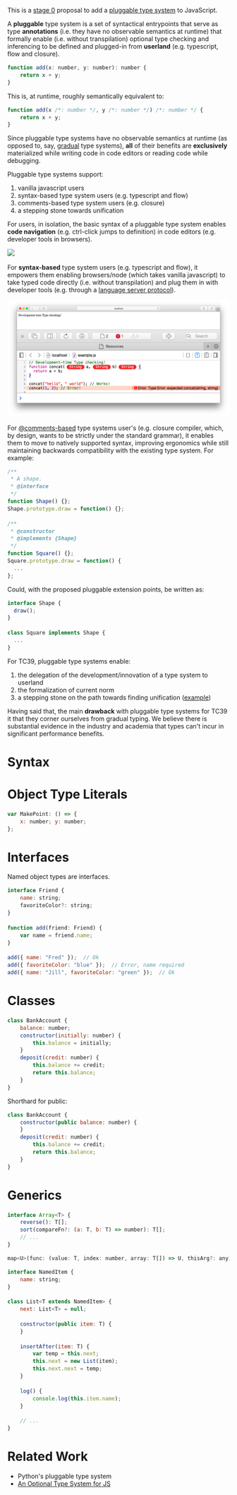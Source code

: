 This is a [stage 0](https://tc39.github.io/process-document/) proposal to add a [pluggable type system](http://bracha.org/pluggableTypesPosition.pdf) to JavaScript.

A **pluggable** type system is a set of syntactical entrypoints that serve as type **annotations** (i.e. they have no observable semantics at runtime) that formally enable (i.e. without transpilation) optional type checking and inferencing to be defined and plugged-in from **userland** (e.g. typescript, flow and closure).

```javascript
function add(x: number, y: number): number {
    return x + y;
}
```

This is, at runtime, roughly semantically equivalent to:

```javascript
function add(x /*: number */, y /*: number */) /*: number */ {
    return x + y;
}
```

Since pluggable type systems have no observable semantics at runtime (as opposed to, say, [gradual](http://code.sgo.to/proposal-optional-types/FAQ.html#sound-gradual-typing) type systems), **all** of their benefits are **exclusively** materialized while writing code in code editors or reading code while debugging.

Pluggable type systems support:

1. vanilla javascript users
1. syntax-based type system users (e.g. typescript and flow)
1. comments-based type system users (e.g. closure)
1. a stepping stone towards unification

For users, in isolation, the basic syntax of a pluggable type system enables **code navigation** (e.g. ctrl-click jumps to definition) in code editors (e.g. developer tools in browsers).

![](https://code.visualstudio.com/assets/docs/editor/editingevolved/ctrlhover.png)

For **syntax-based** type system users (e.g. typescript and flow), it empowers them enabling browsers/node (which takes vanilla javascript) to take typed code directly (i.e. without transpilation) and plug them in with developer tools (e.g. through a [language server protocol](https://github.com/Microsoft/language-server-protocol)).

![type checking](browser.png)

For [@comments-based](http://usejsdoc.org/) type systems user's (e.g. closure compiler, which, by design, wants to be strictly under the standard grammar), it enables them to move to natively supported syntax, improving ergonomics while still maintaining backwards compatibility with the existing type system. For example:

```javascript
/**
 * A shape.
 * @interface
 */
function Shape() {};
Shape.prototype.draw = function() {};

/**
 * @constructor
 * @implements {Shape}
 */
function Square() {};
Square.prototype.draw = function() {
  ...
};
```

Could, with the proposed pluggable extension points, be written as:

```javascript
interface Shape {
  draw();
}

class Square implements Shape {
  ...
}
```

For TC39, pluggable type systems enable:

1. the delegation of the development/innovation of a type system to userland
1. the formalization of current norm
1. a stepping stone on the path towards finding unification ([example](http://code.sgo.to/proposal-optional-types/))

Having said that, the main **drawback** with pluggable type systems for TC39 it that they corner ourselves from gradual typing. We believe there is substantial evidence in the industry and academia that types can't incur in significant performance benefits.

# Syntax

# Object Type Literals

```javascript
var MakePoint: () => {  
    x: number; y: number;  
};
```

# Interfaces

Named object types are interfaces.

```javascript
interface Friend {  
    name: string;  
    favoriteColor?: string;  
}

function add(friend: Friend) {  
    var name = friend.name;  
}

add({ name: "Fred" });  // Ok  
add({ favoriteColor: "blue" });  // Error, name required  
add({ name: "Jill", favoriteColor: "green" });  // Ok
```

# Classes

```javascript
class BankAccount {  
    balance: number;  
    constructor(initially: number) {  
        this.balance = initially;  
    }  
    deposit(credit: number) {  
        this.balance += credit;  
        return this.balance;  
    }  
}
```

Shorthard for public:

```javascript
class BankAccount {  
    constructor(public balance: number) {  
    }  
    deposit(credit: number) {  
        this.balance += credit;  
        return this.balance;  
    }  
}
```

# Generics

```javascript
interface Array<T> {  
    reverse(): T[];  
    sort(compareFn?: (a: T, b: T) => number): T[];  
    // ...   
}
```


```javascript
map<U>(func: (value: T, index: number, array: T[]) => U, thisArg?: any): U[];
```

```javascript
interface NamedItem {  
    name: string;  
}

class List<T extends NamedItem> {  
    next: List<T> = null;

    constructor(public item: T) {  
    }

    insertAfter(item: T) {  
        var temp = this.next;  
        this.next = new List(item);  
        this.next.next = temp;  
    }

    log() {  
        console.log(this.item.name);  
    }

    // ...  
}
```


# Related Work

* Python's pluggable type system
* [An Optional Type System for JS](http://code.sgo.to/proposal-optional-types/)
